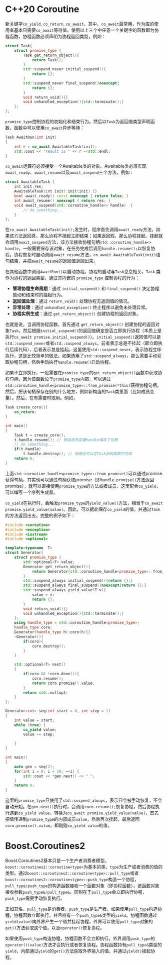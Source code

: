 # C++20 Coroutine

新关键字`co_yield`, `co_return`, `co_await`。其中，`co_await`最常用，作为库的使用者基本只需要`co_await`等待值。使用以上三个中任意一个关键字的函数即为协程函数，协程函数必须声明为协程返回类型，例如：

```C++
struct Task{
    struct promise_type {
        Task get_return_object(){
            return Task();
        }
        std::suspend_never initial_suspend(){
            return {};
        }
        std::suspend_never final_suspend()noexcept{
            return {};
        }
        void return_void(){}
        void unhandled_exception(){std::terminate();}
    };
};
```

`promise_type`控制协程的初始化和结束行为。然后以`Task`为返回值类型声明函数，函数中可以使用`co_await`异步等待：

```C++
Task AwaitRun(int init)
{
    int r = co_await AwaitableTask(init);
    std::cout << "result is " << r <<std::endl;
}
```

`co_await`运算符必须接受一个Awaitable类的对象。Awaitable类必须实现`await_ready`、`await_resume`以及`await_suspend`三个方法，例如：

```C++
struct AwaitableTask {
    int init,res;
    AwaitableTask(int init):init(init) {}
    bool await_ready() const noexcept { return false; }
    int await_resume() noexcept { return res; }
    void await_suspend(std::coroutine_handle<> handle)  {
		// do sonething...
    }
};
```

在`co_await AwaitableTask(init);`发生时，程序首先调用`await_ready`方法，如果该方法返回真，那么协程不挂起立即结束；如果返回假，那么协程挂起。挂起就会调用`await_suspend`方法，该方法接收协程句柄`std::coroutine_handle<> handle`，一般需要保存该对象，在任务完成后调用`handle.resume();`以恢复协程。协程恢复时自动调用`await_resume`方法，`co_await AwaitableTask(init)`语句结束，并把`await_resume`的返回值返回出来。

在其他函数中调用`AwaitRun()`以启动协程。协程的启动与`Task`息息相关，`Task` 类作为协程的返回类型，通过其内嵌的 `promise_type` 控制协程的行为：

- **管理协程生命周期**：通过 `initial_suspend()` 和 `final_suspend()` 决定协程启动和结束时的挂起行为。
- **返回值处理**：通过 `return_void()` 处理协程无返回值的情况。
- **异常处理**：通过 `unhandled_exception()` 终止程序以避免未处理异常。
- **协程实例生成**：通过 `get_return_object()` 创建协程的返回对象。

也就是说，当调用协程函数，首先通过 `get_return_object()` 创建协程的返回对象`Task`，然后根据`initial_suspend()`的返回值确定是否立即执行协程（本质上是执行`co_await promise.initial_suspend()`）。`initial_suspend()`返回值可以是`std::suspend_never`或者`std::suspend_always`，前者表示总是不挂起（即立即执行后续代码），后者表示总是挂起。这里使用`std::suspend_never`，表示协程立即执行，这是比较简单的做法。如果选用了`std::suspend_always`，那么需要手动获取协程句柄，然后手动执行`handle.resume()`启动协程。

如果不立即执行，一般需要在`promise_type`的`get_return_object()`函数中获取协程句柄，因为该函数位于`promise_type`内部，可以通过`std::coroutine_handle<promise_type>::from_promise(*this)`获得协程句柄。然后，把该句柄保存在别的什么地方，例如新构造的`Task`类里面（比如成员变量）。然后，在有需要时取用。例如，

```C++
Task create_coro(){
    co_return;
}

int main()
{
    Task t = create_coro();
    t.handle.resume(); // 假设成员变量handle保存了句柄
    // do something...
    if(t.handle)
        t.handle.destroy(); // 销毁也可以在Task析构函数中完成
    return 0;
}
```

上面`std::coroutine_handle<promise_type>::from_promise()`可以通过promise获得句柄，其实也可以通过句柄获取promise（即`handle.promise()`方法返回promise），就可以直接使用`promise_type`的方法或者成员。这里配合`co_yield`，可以编写一个序列生成器。

`co_yield`在执行时，会触发`promise_type`的`yield_value()`方法，相当于`co_await promise.yield_value(value)`。因此，可以据此保存`co_yield`的值，并通过`Task`的方法返回出去。完整的例子如下：

```C++
#include <coroutine>
#include <exception>
#include <iostream>
#include <optional>

template<typename  T>
struct Generator{
    struct promise_type {
        std::optional<T> value;
        Generator get_return_object(){
            return Generator{std::coroutine_handle<promise_type>::from_promise(*this)};
        }
        std::suspend_always initial_suspend(){return {};}
        std::suspend_always final_suspend()noexcept{return {};}
        std::suspend_always yield_value(T v){
            value = v;
            return {};
        }
        void return_void(){}
        void unhandled_exception(){std::terminate();}
    };
    using handle_type = std::coroutine_handle<promise_type>;
    handle_type coro;
    Generator(handle_type h):coro(h){}
    ~Generator(){
        if(coro){
            coro.destroy();
        }
    }

    std::optional<T> next()
    {
        if(coro && !coro.done()){
            coro.resume();
            return coro.promise().value;
        }
        return std::nullopt;
    }
};

Generator<int> seq(int start = 0, int step = 1)
{
    int value = start;
    while (true) { 
        co_yield value;
        value += step;
    
    }
}

int main()
{
    auto gen = seq(2);
    for(int i = 0; i < 10; ++i) {
        std::cout << *gen.next() << " ";
    }
    return 0;
}
```

这里的`promise_type`只使用了`std::suspend_always`，表示只会被手动恢复，不会自动开始。在`gen.next()`执行时，会调用`coro.resume();`恢复协程，然后协程执行遇到`co_yield value`，转换为`co_await promise.yield_value(value)`，首先把值传递到`promise_type`的内部成员`value`，然后再次挂起，最后返回`coro.promise().value`，即刚刚`co_yield value`的值。

# Boost.Coroutines2

Boost.Coroutines2基本只是一个生产者消费者模型。`boost::coroutines2::coroutine<type>`为基本的类，`type`为生产或者消费的值的类型。通过`boost::coroutines2::coroutine<type>::pull_type`或者`boost::coroutines2::coroutine<type>::push_type`构造一个协程，`pull_type/push_type`的构造函数接收一个函数对象（即协程函数），该函数对象接收参数`push_type&/pull_type&`。区别在于`pull_type`会立即执行协程，`push_type`需要手动恢复执行。

正如其名，`pull_type`是消费者，`push_type`是生产者。如果使用`pull_type`构造协程，协程函数立即执行，并且持有一个`push_type&`类型的`yield`。协程函数通过`yield(value)`向外界产生一个值并挂起协程，外界可以使用`pull_type`对象的`get()`方法获取这个值，以及`operator()`恢复协程。

如果使用`push_type`构造协程，协程函数不会立即执行。外界调用`push_type`的`operator()(value)`方法才会执行或者恢复协程。协程函数持有`pull_type&`类型的`yield`，内部通过`yield`的`get()`方法获取外界输入的值，并通过`yield()`挂起协程。